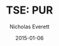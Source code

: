 ---
type: "report"
paper: "PUR_Nicholas_Everett.pdf"
author: "Nicholas Everett"
company: "Pure Technologies Ltd."
date: "2015-01-06"
summary: "Pure is a Canadian firm which develops technologies for the global markets of water, wastewater, oil
and gas pipeline infrastructure, bridges, and other structures. Pure utilizes its technology pool, in
tandem with proprietary software developments for the purpose of inspecting, monitoring, and

managing infrastructure. The value in Pure’s business model is derived from the cost-savings of risk-
averse infrastructure management – enabling municipalities and other clients to detect and remedy any

future leaks, or potential breaks in their respective property before they occur. Traditional pipeline
management methods are reactive, replacing pipe sections due primarily to age, or after a break has
already occurred. Realistically, for any explanation other than general wear and tear, there only exists a
correlation between age and pipeline integrity; damage is instead caused by pressure, above ground
activity, ground conditions (acidity, soil contents), weather, and installation issues. Pure highlights that
only 4% of water and wastewater pipe sections are in a distressed state, and that less that 1% of those
sections require any immediate repair efforts. The consequences of pipe breaks are also significant. If,
for example, a municipality were to face a water pipe burst, they risk the service interruption from
compromised water quality, and subsequent flooding. Pure has successfully moved its tech offerings
into the larger municipal markets of North American water and wastewater. The next stage of Pure’s
strategy is to move their business into newer markets, spanning different pipe materials, smaller
municipalities, and oil & gas pipelines"
title: "TSE: PUR"
---